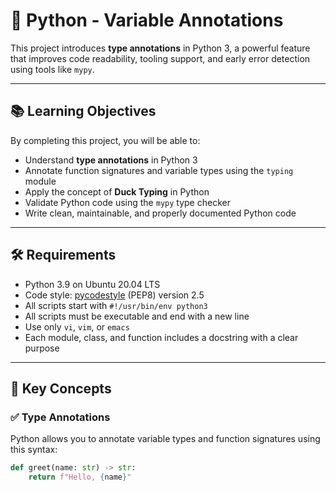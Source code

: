 # 📘 Python - Variable Annotations

This project introduces **type annotations** in Python 3, a powerful feature that improves code readability, tooling support, and early error detection using tools like `mypy`.

---

## 📚 Learning Objectives

By completing this project, you will be able to:

- Understand **type annotations** in Python 3
- Annotate function signatures and variable types using the `typing` module
- Apply the concept of **Duck Typing** in Python
- Validate Python code using the `mypy` type checker
- Write clean, maintainable, and properly documented Python code

---

## 🛠️ Requirements

- Python 3.9 on Ubuntu 20.04 LTS
- Code style: [pycodestyle](https://pycodestyle.pycqa.org/en/latest/) (PEP8) version 2.5
- All scripts start with `#!/usr/bin/env python3`
- All scripts must be executable and end with a new line
- Use only `vi`, `vim`, or `emacs`
- Each module, class, and function includes a docstring with a clear purpose

---

## 🧠 Key Concepts

### ✅ Type Annotations

Python allows you to annotate variable types and function signatures using this syntax:

```python
def greet(name: str) -> str:
    return f"Hello, {name}"


